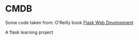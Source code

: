 CMDB
======

Some code taken from:
O'Reilly book [Flask Web Development](http://www.flaskbook.com)


A flask learning project
